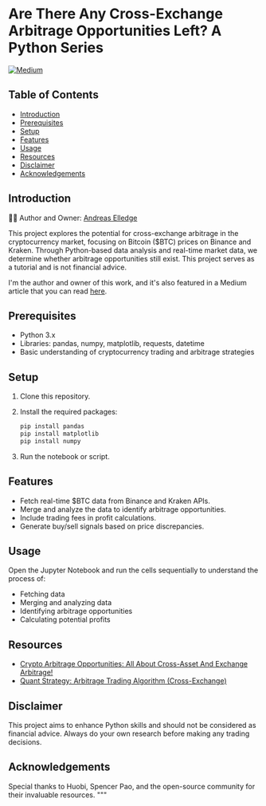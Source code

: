 # Are There Any Cross-Exchange Arbitrage Opportunities Left? A Python Series
[![Medium](https://img.shields.io/badge/Medium-Article-blue)](https://medium.com/@andreas26/are-there-any-cross-exchange-arbitrage-opportunities-left-a-python-series-40ffb51626f5)

## Table of Contents

- [Introduction](#introduction)
- [Prerequisites](#prerequisites)
- [Setup](#setup)
- [Features](#features)
- [Usage](#usage)
- [Resources](#resources)
- [Disclaimer](#disclaimer)
- [Acknowledgements](#acknowledgements)

## Introduction

👨‍💻 Author and Owner: [Andreas Elledge](https://www.linkedin.com/in/andreas-elledge-306813135/)

This project explores the potential for cross-exchange arbitrage in the cryptocurrency market, focusing on Bitcoin ($BTC) prices on Binance and Kraken.
Through Python-based data analysis and real-time market data, we determine whether arbitrage opportunities still exist.
This project serves as a tutorial and is not financial advice.

I'm the author and owner of this work, and it's also featured in a Medium article that you can read [here](https://medium.com/@andreas26/are-there-any-cross-exchange-arbitrage-opportunities-left-a-python-series-40ffb51626f5).

## Prerequisites

- Python 3.x
- Libraries: pandas, numpy, matplotlib, requests, datetime
- Basic understanding of cryptocurrency trading and arbitrage strategies

## Setup

1. Clone this repository.
2. Install the required packages:

    ```bash
    pip install pandas
    pip install matplotlib
    pip install numpy
    ```

3. Run the notebook or script.

## Features

- Fetch real-time $BTC data from Binance and Kraken APIs.
- Merge and analyze the data to identify arbitrage opportunities.
- Include trading fees in profit calculations.
- Generate buy/sell signals based on price discrepancies.

## Usage

Open the Jupyter Notebook and run the cells sequentially to understand the process of:
- Fetching data
- Merging and analyzing data
- Identifying arbitrage opportunities
- Calculating potential profits

## Resources

- [Crypto Arbitrage Opportunities: All About Cross-Asset And Exchange Arbitrage!](https://medium.com/@huobi)
- [Quant Strategy: Arbitrage Trading Algorithm (Cross-Exchange)](https://youtube.com/SpencerPao)

## Disclaimer

This project aims to enhance Python skills and should not be considered as financial advice. Always do your own research before making any trading decisions.

## Acknowledgements

Special thanks to Huobi, Spencer Pao, and the open-source community for their invaluable resources.
"""
